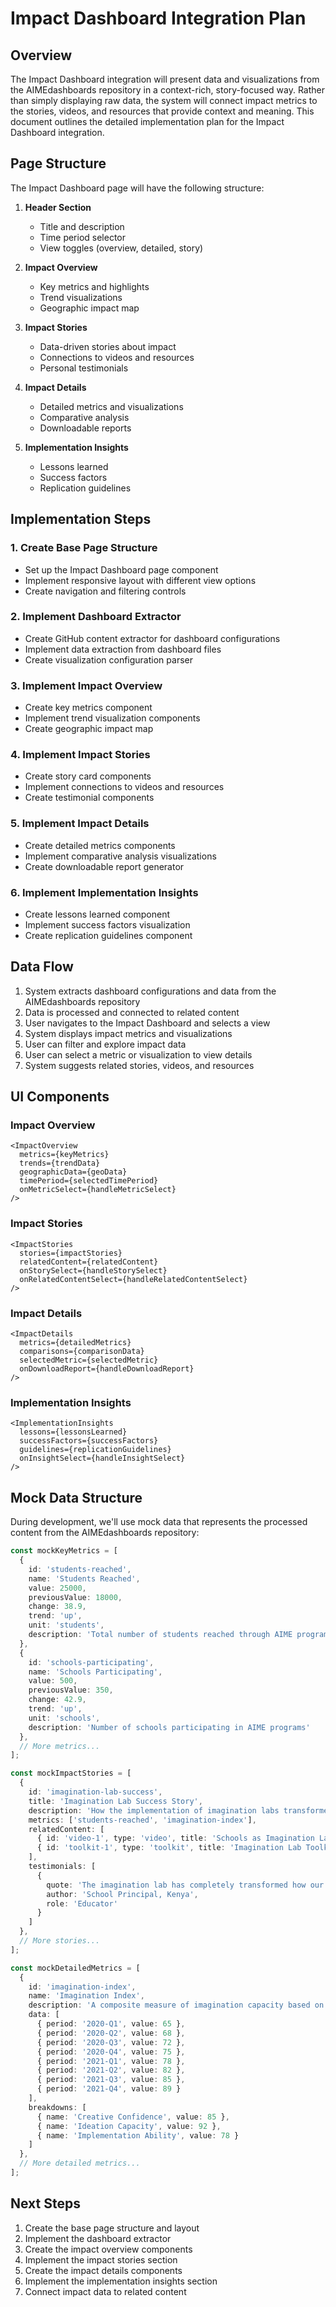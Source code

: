 # Impact Dashboard Integration Plan

## Overview

The Impact Dashboard integration will present data and visualizations from the AIMEdashboards repository in a context-rich, story-focused way. Rather than simply displaying raw data, the system will connect impact metrics to the stories, videos, and resources that provide context and meaning. This document outlines the detailed implementation plan for the Impact Dashboard integration.

## Page Structure

The Impact Dashboard page will have the following structure:

1. **Header Section**
   - Title and description
   - Time period selector
   - View toggles (overview, detailed, story)

2. **Impact Overview**
   - Key metrics and highlights
   - Trend visualizations
   - Geographic impact map

3. **Impact Stories**
   - Data-driven stories about impact
   - Connections to videos and resources
   - Personal testimonials

4. **Impact Details**
   - Detailed metrics and visualizations
   - Comparative analysis
   - Downloadable reports

5. **Implementation Insights**
   - Lessons learned
   - Success factors
   - Replication guidelines

## Implementation Steps

### 1. Create Base Page Structure

- Set up the Impact Dashboard page component
- Implement responsive layout with different view options
- Create navigation and filtering controls

### 2. Implement Dashboard Extractor

- Create GitHub content extractor for dashboard configurations
- Implement data extraction from dashboard files
- Create visualization configuration parser

### 3. Implement Impact Overview

- Create key metrics component
- Implement trend visualization components
- Create geographic impact map

### 4. Implement Impact Stories

- Create story card components
- Implement connections to videos and resources
- Create testimonial components

### 5. Implement Impact Details

- Create detailed metrics components
- Implement comparative analysis visualizations
- Create downloadable report generator

### 6. Implement Implementation Insights

- Create lessons learned component
- Implement success factors visualization
- Create replication guidelines component

## Data Flow

1. System extracts dashboard configurations and data from the AIMEdashboards repository
2. Data is processed and connected to related content
3. User navigates to the Impact Dashboard and selects a view
4. System displays impact metrics and visualizations
5. User can filter and explore impact data
6. User can select a metric or visualization to view details
7. System suggests related stories, videos, and resources

## UI Components

### Impact Overview

```tsx
<ImpactOverview
  metrics={keyMetrics}
  trends={trendData}
  geographicData={geoData}
  timePeriod={selectedTimePeriod}
  onMetricSelect={handleMetricSelect}
/>
```

### Impact Stories

```tsx
<ImpactStories
  stories={impactStories}
  relatedContent={relatedContent}
  onStorySelect={handleStorySelect}
  onRelatedContentSelect={handleRelatedContentSelect}
/>
```

### Impact Details

```tsx
<ImpactDetails
  metrics={detailedMetrics}
  comparisons={comparisonData}
  selectedMetric={selectedMetric}
  onDownloadReport={handleDownloadReport}
/>
```

### Implementation Insights

```tsx
<ImplementationInsights
  lessons={lessonsLearned}
  successFactors={successFactors}
  guidelines={replicationGuidelines}
  onInsightSelect={handleInsightSelect}
/>
```

## Mock Data Structure

During development, we'll use mock data that represents the processed content from the AIMEdashboards repository:

```typescript
const mockKeyMetrics = [
  {
    id: 'students-reached',
    name: 'Students Reached',
    value: 25000,
    previousValue: 18000,
    change: 38.9,
    trend: 'up',
    unit: 'students',
    description: 'Total number of students reached through AIME programs'
  },
  {
    id: 'schools-participating',
    name: 'Schools Participating',
    value: 500,
    previousValue: 350,
    change: 42.9,
    trend: 'up',
    unit: 'schools',
    description: 'Number of schools participating in AIME programs'
  },
  // More metrics...
];

const mockImpactStories = [
  {
    id: 'imagination-lab-success',
    title: 'Imagination Lab Success Story',
    description: 'How the implementation of imagination labs transformed a school in Kenya',
    metrics: ['students-reached', 'imagination-index'],
    relatedContent: [
      { id: 'video-1', type: 'video', title: 'Schools as Imagination Labs' },
      { id: 'toolkit-1', type: 'toolkit', title: 'Imagination Lab Toolkit' }
    ],
    testimonials: [
      {
        quote: 'The imagination lab has completely transformed how our students engage with learning',
        author: 'School Principal, Kenya',
        role: 'Educator'
      }
    ]
  },
  // More stories...
];

const mockDetailedMetrics = [
  {
    id: 'imagination-index',
    name: 'Imagination Index',
    description: 'A composite measure of imagination capacity based on multiple indicators',
    data: [
      { period: '2020-Q1', value: 65 },
      { period: '2020-Q2', value: 68 },
      { period: '2020-Q3', value: 72 },
      { period: '2020-Q4', value: 75 },
      { period: '2021-Q1', value: 78 },
      { period: '2021-Q2', value: 82 },
      { period: '2021-Q3', value: 85 },
      { period: '2021-Q4', value: 89 }
    ],
    breakdowns: [
      { name: 'Creative Confidence', value: 85 },
      { name: 'Ideation Capacity', value: 92 },
      { name: 'Implementation Ability', value: 78 }
    ]
  },
  // More detailed metrics...
];
```

## Next Steps

1. Create the base page structure and layout
2. Implement the dashboard extractor
3. Create the impact overview components
4. Implement the impact stories section
5. Create the impact details components
6. Implement the implementation insights section
7. Connect impact data to related content